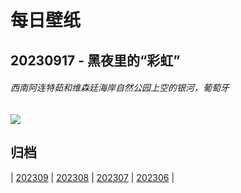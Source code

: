 # 每日壁纸

## 20230917 - 黑夜里的“彩虹”

###### 西南阿连特茹和维森廷海岸自然公园上空的银河，葡萄牙

![](https://www.bing.com/th?id=OHR.MilkyWayPortugal_ZH-CN8878883229_UHD.jpg)

## 归档

| [202309](/202309/README.md)
| [202308](/202308/README.md)
| [202307](/202307/README.md)
| [202306](/202306/README.md)
|